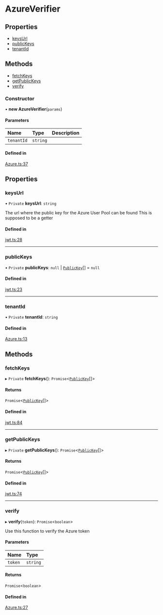 # AzureVerifier

## Properties

- [keysUrl](#keysurl)
- [publicKeys](#publickeys)
- [tenantId](#tenantid)

## Methods

- [fetchKeys](#fetchkeys)
- [getPublicKeys](#getpublickeys)
- [verify](#verify)

### Constructor

• **new AzureVerifier**(`params`)

#### Parameters

| Name       | Type     | Description |
| :--------- | :------- | :---------- |
| `tenantId` | `string` |             |

#### Defined in

[Azure.ts:37](https://github.com/distinction-dev/lambda-authorizer-utils/blob/3d085bb/src/azure.ts#L37)

## Properties

### keysUrl

• `Private` **keysUrl**: `string`

The url where the public key for the Azure User Pool can be found
This is supposed to be a getter

#### Defined in

[jwt.ts:28](https://github.com/distinction-dev/lambda-authorizer-utils/blob/3d085bb/src/jwt.ts#L28)

---

### publicKeys

• `Private` **publicKeys**: `null` \| [`PublicKey`](interfaces/PublicKey.md)[] = `null`

#### Defined in

[jwt.ts:23](https://github.com/distinction-dev/lambda-authorizer-utils/blob/3d085bb/src/jwt.ts#L23)

---

### tenantId

• `Private` **tenantId**: `string`

#### Defined in

[Azure.ts:13](https://github.com/distinction-dev/lambda-authorizer-utils/blob/3d085bb/src/azure.ts#L13)

## Methods

### fetchKeys

▸ `Private` **fetchKeys**(): `Promise`<[`PublicKey`](interfaces/PublicKey.md)[]\>

#### Returns

`Promise`<[`PublicKey`](interfaces/PublicKey.md)[]\>

#### Defined in

[jwt.ts:84](https://github.com/distinction-dev/lambda-authorizer-utils/blob/3d085bb/src/jwt.ts#L84)

---

### getPublicKeys

▸ `Private` **getPublicKeys**(): `Promise`<[`PublicKey`](interfaces/PublicKey.md)[]\>

#### Returns

`Promise`<[`PublicKey`](interfaces/PublicKey.md)[]\>

#### Defined in

[jwt.ts:74](https://github.com/distinction-dev/lambda-authorizer-utils/blob/3d085bb/src/jwt.ts#L74)

---

### verify

▸ **verify**(`token`): `Promise`<`boolean`\>

Use this function to verify the Azure token

#### Parameters

| Name    | Type     |
| :------ | :------- |
| `token` | `string` |

#### Returns

`Promise`<`boolean`\>

#### Defined in

[Azure.ts:27](https://github.com/distinction-dev/lambda-authorizer-utils/blob/3d085bb/src/azure.ts#L27)
